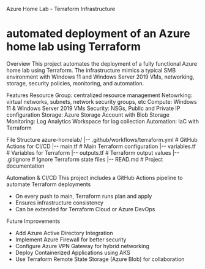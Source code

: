 Azure Home Lab - Terraform Infrastructure
# automated deployment of an Azure home lab using Terraform

Overview
This project automates the deployment of a fully functional Azure home lab using Terraform. The infrastructure mimics a typical SMB environment with Windows 11 and Windows Server 2019 VMs, networking, storage, security policies, monitoring, and automation. 

Features
Resource Group: centralized resource management
Netowrking: virtual networks, subnets, network security groups, etc
Compute: Windows 11 & Windows Server 2019 VMs
Security: NSGs, Public and Private IP configuration
Storage: Azure Storage Account with Blob Storage
Monitoring: Log Analytics Workspace for log collection
Automation: IaC with Terraform

File Structure
azure-homelab/
|-- .github/workflows/terraform.yml   # GitHub Actions for CI/CD
|-- main.tf                           # Main Terraform configuration
|-- variables.tf                      # Variables for Terraform
|-- outputs.tf                        # Terraform output values
|-- .gitignore                        # Ignore Terraform state files
|-- READ.md                           # Project documentation

Automation & CI/CD
This project includes a GitHub Actions pipeline to automate Terraform deployments
- On every push to main, Terraform runs plan and apply
- Ensures infrastructure consistency
- Can be extended for Terraform Cloud or Azure DevOps

Future Improvements
- Add Azure Active Directory Integration
- Implement Azure Firewall for better security
- Configure Azure VPN Gateway for hybrid networking
- Deploy Containerized Applications using AKS
- Use Terraform Remote State Storage (Azure Blob) for collaboration



